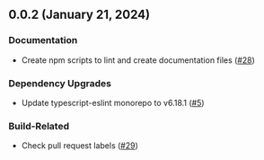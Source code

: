 ## 0.0.2 (January 21, 2024)

### Documentation

* Create npm scripts to lint and create documentation files ([#28](https://github.com/screendriver/eslint-plugin-node-assert/pull/28))

### Dependency Upgrades

* Update typescript-eslint monorepo to v6.18.1 ([#5](https://github.com/screendriver/eslint-plugin-node-assert/pull/5))

### Build-Related

* Check pull request labels ([#29](https://github.com/screendriver/eslint-plugin-node-assert/pull/29))


